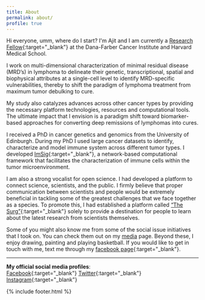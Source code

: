 ```yaml
---
title: About
permalink: about/
profile: true
---
```


Hi everyone, umm, where do I start? I'm Ajit and I am currently a [Research Fellow](https://scholar.harvard.edu/ajitjohnson){:target="_blank"} at the Dana-Farber Cancer Institute and Harvard Medical School.


I work on multi-dimensional characterization of minimal residual disease (MRD’s) in lymphoma to delineate their genetic, transcriptional, spatial and biophysical attributes at a single-cell level to identify MRD-specific vulnerabilities, thereby to shift the paradigm of lymphoma treatment from maximum tumor debulking to cure.


My study also catalyzes advances across other cancer types by providing the necessary platform technologies, resources and computational tools. The ultimate impact that I envision is a paradigm shift toward biomarker-based approaches for converting deep remissions of lymphomas into cures.


I received a PhD in cancer genetics and genomics from the University of Edinburgh. During my PhD I used large cancer datasets to identify, characterize and model immune system across different tumor types. I developed [ImSig](https://github.com/ajitjohnson/imsig){:target="_blank"}, a network-based computational framework that facilitates the characterization of immune cells within the tumor microenvironment.


I am also a strong vocalist for open science. I had developed a platform to connect science, scientists, and the public. I firmly believe that proper communication between scientists and people would be extremely beneficial in tackling some of the greatest challenges that we face together as a species. To promote this, I had established a platform called [“The Surg”](https://thesurg.com/){:target="_blank"} solely to provide a destination for people to learn about the latest research from scientists themselves.


Some of you might also know me from some of the social issue initiatives that I took on. You can check them out on my [media](/media) page. Beyond these, I enjoy drawing, painting and playing basketball. If you would like to get in touch with me, text me through my [facebook page](https://www.facebook.com/ajitjohnsonnirmal){:target="_blank"}.

---

**My official social media profiles**:  
<i class="fab fa-facebook"></i>[ Facebook](https://www.facebook.com/ajitjohnsonnirmal){:target="_blank"}
<i class="fab fa-twitter-square"></i>[ Twitter](https://twitter.com/ajitjohnson_n){:target="_blank"}
<i class="fab fa-instagram"></i>[ Instagram](https://www.instagram.com/ajitjohnson_n/){:target="_blank"}


{% include footer.html %}
